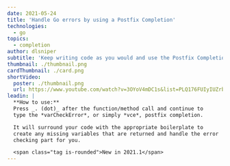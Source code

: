 ```yaml
---
date: 2021-05-24
title: 'Handle Go errors by using a Postfix Completion'
technologies:
  - go
topics:
  - completion
author: dlsniper
subtitle: 'Keep writing code as you would and use the Postfix Completion to generate the boilerplate'
thumbnail: ./thumbnail.png
cardThumbnail: ./card.png
shortVideo:
  poster: ./thumbnail.png
  url: https://www.youtube.com/watch?v=3OYoV4mDC1s&list=PLQ176FUIyIUZrbrlz4AY1V8VzBJKZyVlW&index=67
leadin: |
  **How to use:**
  Press _. (dot)_ after the function/method call and continue to
  type the *varCheckError*, or simply *vce*, postfix completion.

  It will surround your code with the appropriate boilerplate to
  create any missing variables that are returned and handle the error
  checking part for you.

  <span class="tag is-rounded">New in 2021.1</span>
---
```


